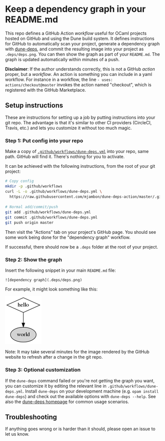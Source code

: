 Keep a dependency graph in your README.md
==

This repo defines a GitHub Action _workflow_ useful for OCaml projects
hosted on GitHub and using the Dune build system. It defines
instructions for GitHub to automatically scan your project, generate a
dependency graph with [dune-deps](https://github.com/mjambon/dune-deps),
and commit the resulting image into your project as `.deps/deps.png`.
You can then show the graph as part of your `README.md`. The graph is
updated automatically within minutes of a push.

**Disclaimer**: If the author understands correctly, this is not a GitHub
_action_ proper, but a _workflow_. An action is something you can
include in a yaml workflow. For instance in a workflow, the line
`- uses: actions/checkout@master` invokes the action named "checkout",
which is registered with the GitHub Marketplace.

Setup instructions
--

These are instructions for setting up a job by putting instructions
into your git repo. The advantage is that it's similar to other CI
providers (CircleCI, Travis, etc.) and lets you customize it without
too much magic.

### Step 1: Put config into your repo

Make a copy of
[`.github/workflows/dune-deps.yml`](.github/workflows/dune-deps.yml)
into your repo, same path. GitHub will find it. There's nothing for
you to activate.

It can be achieved with the following instructions, from the root of
your git project:

```bash
# Copy config
mkdir -p .github/workflows
curl -L -o .github/workflows/dune-deps.yml \
  https://raw.githubusercontent.com/mjambon/dune-deps-action/master/.github/workflows/dune-deps.yml

# Normal add/commit/push
git add .github/workflows/dune-deps.yml
git commit .github/workflows/dune-deps.yml
git push origin master
```

Then visit the "Actions" tab on your project's GitHub page. You should see
some work being done for the "dependency graph" workflow.

If successful, there should now be a `.deps` folder at the root of your
project.

### Step 2: Show the graph

Insert the following snippet in your main `README.md` file:

```
![dependency graph](.deps/deps.png)
```

For example, it might look something like this:

![dependency graph](.deps/deps.png)

Note: It may take several minutes for the image rendered by the GitHub
website to refresh after a change in the git repo.

### Step 3: Optional customization

If the `dune-deps` command failed or you're not getting the graph you
want, you can customize it by editing the relevant line in
`.github/workflows/dune-deps.yml`. Install `dune-deps` on your
development machine (e.g. `opam install dune-deps`) and check out
the available options with `dune-deps --help`. See also the
[dune-deps homepage](https://github.com/mjambon/dune-deps) for common
usage scenarios.

Troubleshooting
--

If anything goes wrong or is harder than it should, please open an
issue to let us know.

